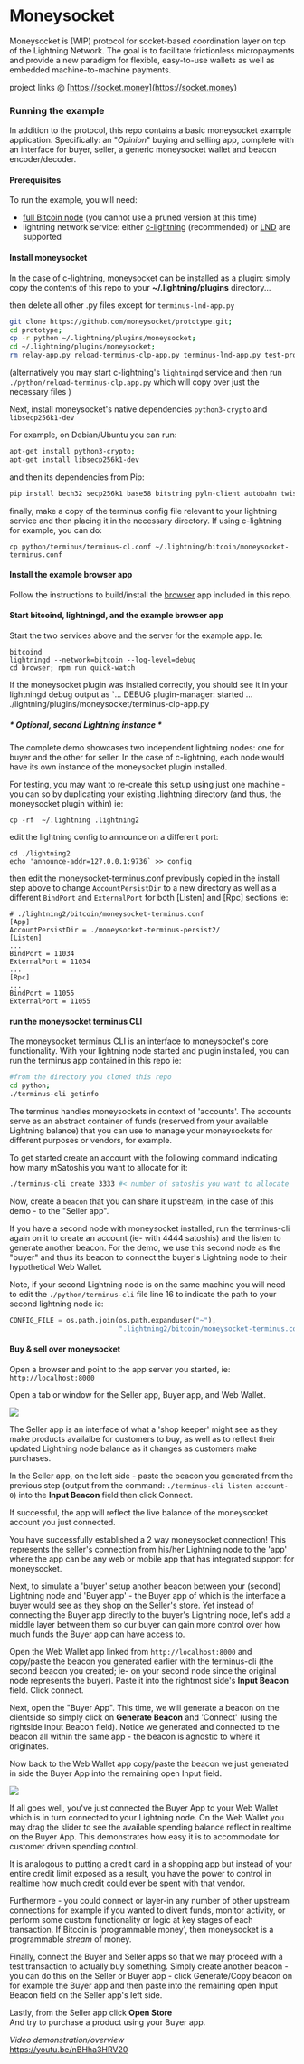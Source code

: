 Moneysocket
===========

Moneysocket is (WIP) protocol for socket-based coordination layer on top of the Lightning Network. The goal is to facilitate frictionless micropayments and provide a new paradigm for flexible, easy-to-use wallets as well as embedded machine-to-machine payments.


project links @ [https://socket.money](https://socket.money)


### Running the example

In addition to the protocol, this repo contains a basic moneysocket example application. Specifically: an "*Opinion*" buying and selling app, complete with an interface for buyer, seller, a generic moneysocket wallet and beacon encoder/decoder.   

#### Prerequisites

To run the example, you will need: 

- [full Bitcoin node] (you cannot use a pruned version at this time)  
- lightning network service:  either [c-lightning] (recommended) or [LND] are supported  

#### Install moneysocket

In the case of c-lightning, moneysocket can be installed as a plugin: simply copy the contents of this repo to your **~/.lightning/plugins** directory... 

then delete all other .py files except for `terminus-lnd-app.py` 

```bash
git clone https://github.com/moneysocket/prototype.git; 
cd prototype; 
cp -r python ~/.lightning/plugins/moneysocket; 
cd ~/.lightning/plugins/moneysocket; 
rm relay-app.py reload-terminus-clp-app.py terminus-lnd-app.py test-protocol.py
```
(alternatively you may start c-lightning's `lightningd` service and then run `./python/reload-terminus-clp.app.py` which will copy over just the necessary files )

Next, install moneysocket's native dependencies `python3-crypto` and `libsecp256k1-dev`

For example, on Debian/Ubuntu you can run: 
```bash
apt-get install python3-crypto; 
apt-get install libsecp256k1-dev
```
and then its dependencies from Pip: 
```bash
pip install bech32 secp256k1 base58 bitstring pyln-client autobahn twisted pyOpenSSL
```

finally, make a copy of the terminus config file relevant to your lightning service and then placing it in the necessary directory. If using c-lightning for example, you can do: 
```
cp python/terminus/terminus-cl.conf ~/.lightning/bitcoin/moneysocket-terminus.conf
```

#### Install the example browser app

Follow the instructions to build/install the [browser] app included in this repo. 

#### Start bitcoind, lightningd, and the example browser app 

Start the two services above and the server for the example app.  Ie: 
```
bitcoind
lightningd --network=bitcoin --log-level=debug
cd browser; npm run quick-watch
```

If the moneysocket plugin was installed correctly, you should see it in your lightningd debug output as `... DEBUG   plugin-manager: started ... ./lightning/plugins/moneysocket/terminus-clp-app.py

##### * Optional, second Lightning instance *

The complete demo showcases two independent lightning nodes: one for buyer and the other for seller.   In the case of c-lightning, each node would have its own instance of the  moneysocket plugin installed. 

For testing, you may want to re-create this setup using just one machine - you can so by duplicating your existing .lightning directory (and thus, the moneysocket plugin within) ie: 

```
cp -rf  ~/.lightning .lightning2
```

edit the lightning config to announce on a different port: 
```
cd ./lightning2
echo 'announce-addr=127.0.0.1:9736` >> config
```
then edit the moneysocket-terminus.conf previously copied in the install step above to change `AccountPersistDir` to a new directory as well as a different `BindPort` and `ExternalPort` for both [Listen] and [Rpc] sections ie: 
```
# ./lightning2/bitcoin/moneysocket-terminus.conf
[App]
AccountPersistDir = ./moneysocket-terminus-persist2/
[Listen]
...
BindPort = 11034
ExternalPort = 11034
...
[Rpc]
...
BindPort = 11055
ExternalPort = 11055
```

#### run the moneysocket terminus CLI

The moneysocket terminus CLI is an interface to moneysocket's core functionality.  With your lightning node started and plugin installed, you can run the terminus app contained in this repo ie: 

```bash
#from the directory you cloned this repo
cd python; 
./terminus-cli getinfo
```

The terminus handles moneysockets in context of 'accounts'.  The accounts serve as an abstract container of funds (reserved from your available Lightning balance) that you can use to manage your moneysockets for different purposes or vendors, for example.   

To get started create an account with the following command indicating how many mSatoshis you want to allocate for it: 

```bash
./terminus-cli create 3333 #< number of satoshis you want to allocate
```

Now, create a `beacon` that you can share it upstream, in the case of this demo - to the "Seller app". 

If you have a second node with moneysocket installed, run the terminus-cli again on it to create an account (ie- with 4444 satoshis) and the listen to generate another beacon.  For the demo, we use this second node as the "buyer" and thus its beacon to connect the buyer's Lightning node to their hypothetical Web Wallet. 

Note, if your second Lightning node is on the same machine you will need to edit the `./python/terminus-cli` file line 16 to indicate the path to your second lightning node ie: 

```python
CONFIG_FILE = os.path.join(os.path.expanduser("~"),
                           ".lightning2/bitcoin/moneysocket-terminus.conf")
```


#### Buy & sell over moneysocket
Open a browser and point to the app server you started, ie:  
 `http://localhost:8000`  

Open a tab or window for the Seller app, Buyer app, and Web Wallet. 

![][screenshot]


The Seller app is an interface of what a 'shop keeper' might see as they make products availalbe for customers to buy, as well as to reflect their updated Lightning node balance as it changes as customers make purchases. 

In the Seller app, on the left side - paste the beacon you generated from the previous step (output from the command: `./terminus-cli listen account-0`) into the **Input Beacon** field then click Connect.   

If successful, the app will reflect the live balance of the moneysocket account you just connected. 

You have successfully established a 2 way moneysocket connection!  This represents the seller's connection from his/her Lightning node to the 'app' where the app can be any web or mobile app that has integrated support for moneysocket. 

Next, to simulate a 'buyer' setup another beacon between your (second) Lightning node and 'Buyer app' - the Buyer app of which is the interface a buyer would see as they shop on the Seller's store.  Yet instead of connecting the Buyer app directly to the buyer's Lightning node, let's add a middle layer between them so our buyer can gain more control over how much funds the Buyer app can have access to. 

Open the Web Wallet app linked from `http://localhost:8000` and copy/paste the beacon you generated earlier with the terminus-cli (the second beacon you created; ie- on your second node since the original node represents the buyer).  Paste it into the rightmost side's **Input Beacon** field.   Click connect. 

Next, open the "Buyer App".   This time, we will generate a beacon on the clientside so simply click on **Generate Beacon** and 'Connect' (using the rightside Input Beacon field).  Notice we generated and connected to the beacon all within the same app - the beacon is agnostic to where it originates.   

Now back to the Web Wallet app copy/paste the beacon we just generated in side the Buyer App into the remaining open Input field.

![][screenshotGIF]

If all goes well, you've just connected the Buyer App to your Web Wallet which is in turn connected to your Lightning node.   On the Web Wallet you may drag the slider to see the available spending balance reflect in realtime on the Buyer App.    This demonstrates how easy it is to accommodate for customer driven spending control. 

It is analogous to putting a credit card in a shopping app but instead of your entire credit limit exposed as a result, you have the power to control in realtime how much credit could ever be spent with that vendor. 

Furthermore - you could connect or layer-in any number of other upstream connections for example if you wanted to divert funds, monitor activity, or perform some custom functionality or logic at key stages of each transaction.  If Bitcoin is 'programmable money', then moneysocket is a programmable *stream* of money. 

Finally, connect the Buyer and Seller apps so that we may proceed with a test transaction to actually buy something.   Simply create another beacon - you can do this on the Seller or Buyer app - click Generate/Copy beacon on for example the Buyer app and then paste into the remaining open Input Beacon field on the Seller app's left side.

Lastly, from the Seller app click **Open Store**  
And try to purchase a product using your Buyer app. 

*Video demonstration/overview*  
https://youtu.be/nBHha3HRV20


[browser]: ./browser
[full Bitcoin node]: https://bitcoin.org/en/full-node
[c-lightning]: https://github.com/ElementsProject/lightning
[LND]: https://github.com/lightningnetwork/lnd
[screenshot]: ./doc/img/screenshot.png 
[screenshotGIF]: ./doc/img/screenshot.gif 
